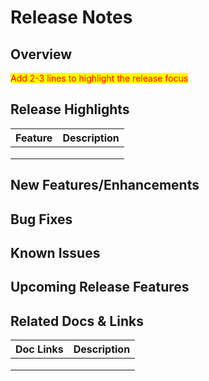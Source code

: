# Release Notes

## Overview

<mark style="color:red;">Add 2-3 lines to highlight the release focus</mark>

## Release Highlights

| Feature | Description |
| ------- | ----------- |
|         |             |
|         |             |
|         |             |

## New Features/Enhancements



## Bug Fixes



## Known Issues



## Upcoming Release Features



## Related Docs & Links

| Doc Links | Description |
| --------- | ----------- |
|           |             |
|           |             |
|           |             |

